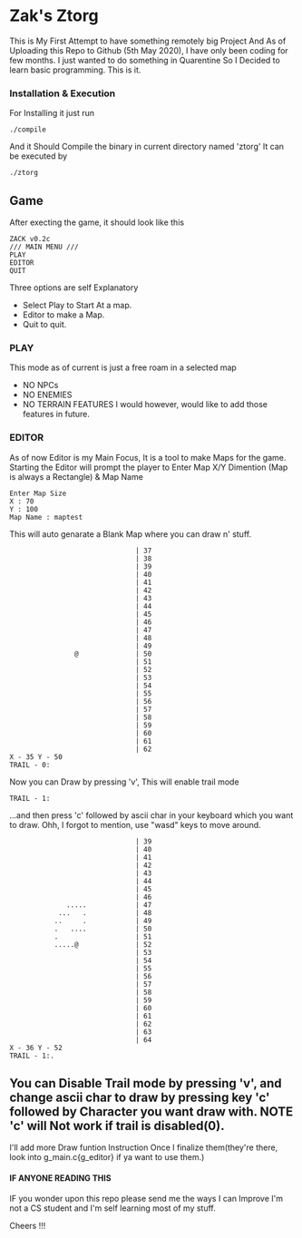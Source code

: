 # Zak's Ztorg

This is My First Attempt to have something remotely big Project
And As of Uploading this Repo to Github (5th May 2020), I have only
been coding for few months. I just wanted to do something in Quarentine
So I Decided to learn basic programming. This is it.

### Installation & Execution

For Installing it just run
```
./compile
```
And it Should Compile the binary in current directory named 'ztorg'
It can be executed by
```
./ztorg
```
## Game

After execting the game, it should look like this
```
ZACK v0.2c
/// MAIN MENU ///
PLAY
EDITOR
QUIT  
```
Three options are self Explanatory 
- Select Play to Start At a map.
- Editor to make a Map. 
- Quit to quit.

### PLAY 
This mode as of current is just a free roam in a selected map
- NO NPCs
- NO ENEMIES
- NO TERRAIN FEATURES
I would however, would like to add those features in future.
### EDITOR
As of now Editor is my Main Focus, It is a tool to make Maps for the game.
Starting the Editor will prompt the player to Enter Map X/Y Dimention (Map is always a Rectangle) & Map Name
```
Enter Map Size
X : 70
Y : 100
Map Name : maptest
```
This will auto genarate a Blank Map where you can draw n' stuff.
```
                               | 37
                               | 38
                               | 39
                               | 40
                               | 41
                               | 42
                               | 43
                               | 44
                               | 45
                               | 46
                               | 47
                               | 48
                               | 49
                @              | 50
                               | 51
                               | 52
                               | 53
                               | 54
                               | 55
                               | 56
                               | 57
                               | 58
                               | 59
                               | 60
                               | 61
                               | 62
X - 35 Y - 50
TRAIL - 0: 
```
Now you can Draw by pressing 'v', This will enable trail mode
```
TRAIL - 1:
```
...and then press 'c' followed by ascii char in your keyboard which you want to draw.
Ohh, I forgot to mention, use "wasd" keys to move around.
```
                               | 39
                               | 40
                               | 41
                               | 42
                               | 43
                               | 44
                               | 45
                               | 46
              .....            | 47
            ...   .            | 48
           ..     .            | 49
           .   ....            | 50
           .                   | 51
           .....@              | 52
                               | 53
                               | 54
                               | 55
                               | 56
                               | 57
                               | 58
                               | 59
                               | 60
                               | 61
                               | 62
                               | 63
                               | 64
X - 36 Y - 52
TRAIL - 1:.
```
You can Disable Trail mode by pressing 'v', and change ascii char to draw by pressing key 'c' followed by Character you want draw with. NOTE 'c' will Not work if trail is disabled(0).
---
I'll add more Draw funtion Instruction Once I finalize them(they're there, look into g_main.c{g_editor} if ya want to use them.)

#### IF ANYONE READING THIS

IF you wonder upon this repo please send me the ways I can Improve
I'm not a CS student and I'm self learning most of my stuff.

Cheers !!!
